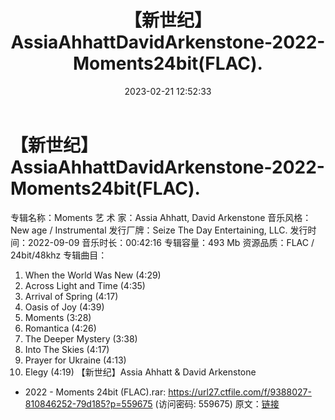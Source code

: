 ﻿---
title: 【新世纪】AssiaAhhattDavidArkenstone-2022-Moments24bit(FLAC).
date: 2023-02-21 12:52:33
categories: 古典音乐、新世纪、纯音雅乐
tags: 纯音雅乐
---
# 【新世纪】AssiaAhhattDavidArkenstone-2022-Moments24bit(FLAC).

专辑名称：Moments
艺 术 家：Assia Ahhatt, David Arkenstone
音乐风格：New age / Instrumental
发行厂牌：Seize The Day Entertaining, LLC.
发行时间：2022-09-09
音乐时长：00:42:16
专辑容量：493 Mb
资源品质：FLAC / 24bit/48khz
专辑曲目：
01. When the World Was New (4:29)
02. Across Light and Time (4:35)
03. Arrival of Spring (4:17)
04. Oasis of Joy (4:39)
05. Moments (3:28)
06. Romantica (4:26)
07. The Deeper Mystery (3:38)
08. Into The Skies (4:17)
09. Prayer for Ukraine (4:13)
10. Elegy (4:19)
【新世纪】Assia Ahhatt & David Arkenstone
- 2022 - Moments 24bit (FLAC).rar: https://url27.ctfile.com/f/9388027-810846252-79d185?p=559675
(访问密码: 559675)
原文：[链接](https://blog.sina.com.cn/s/blog_1647c7e76010310ux.html)